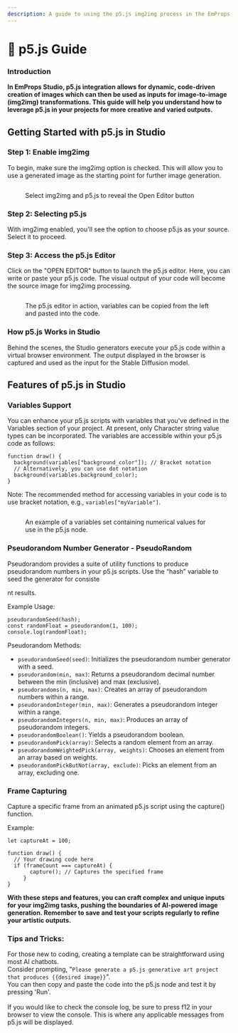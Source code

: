 ```yaml
---
description: A guide to using the p5.js img2img process in the EmProps Studio
---
```


# 💾 p5.js Guide

### Introduction <a href="#h_a503df4adb" id="h_a503df4adb"></a>

**In EmProps Studio, p5.js integration allows for dynamic, code-driven creation of images which can then be used as inputs for image-to-image (img2img) transformations. This guide will help you understand how to leverage p5.js in your projects for more creative and varied outputs.**

## Getting Started with p5.js in Studio <a href="#h_893364f22d" id="h_893364f22d"></a>

### Step 1: Enable img2img <a href="#h_a503df4adb" id="h_a503df4adb"></a>

To begin, make sure the img2img option is checked. This will allow you to use a generated image as the starting point for further image generation.

<figure><img src="../../../.gitbook/assets/image (3).png" alt=""><figcaption><p>Select img2img and p5.js to reveal the Open Editor button</p></figcaption></figure>

### Step 2: Selecting p5.js <a href="#h_a503df4adb" id="h_a503df4adb"></a>

With img2img enabled, you'll see the option to choose p5.js as your source. Select it to proceed.

### Step 3: Access the p5.js Editor <a href="#h_a503df4adb" id="h_a503df4adb"></a>

Click on the "OPEN EDITOR" button to launch the p5.js editor. Here, you can write or paste your p5.js code. The visual output of your code will become the source image for img2img processing.

<figure><img src="../../../.gitbook/assets/image (4).png" alt=""><figcaption><p>The p5.js editor in action, variables can be copied from the left and pasted into the code.</p></figcaption></figure>

### How p5.js Works in Studio <a href="#h_a503df4adb" id="h_a503df4adb"></a>

Behind the scenes, the Studio generators execute your p5.js code within a virtual browser environment. The output displayed in the browser is captured and used as the input for the Stable Diffusion model.

## Features of p5.js in Studio <a href="#h_4486e53658" id="h_4486e53658"></a>

### Variables Support <a href="#h_a503df4adb" id="h_a503df4adb"></a>

You can enhance your p5.js scripts with variables that you've defined in the Variables section of your project. At present, only Character string value types can be incorporated. The variables are accessible within your p5.js code as follows:

```
function draw() {
  background(variables["background_color"]); // Bracket notation
  // Alternatively, you can use dot notation
  background(variables.background_color);
}
```

Note: The recommended method for accessing variables in your code is to use bracket notation, e.g., `variables["myVariable"]`.

<figure><img src="../../../.gitbook/assets/image (6).png" alt=""><figcaption><p>An example of a variables set containing numerical values for use in the p5.js node.</p></figcaption></figure>

### Pseudorandom Number Generator - PseudoRandom <a href="#h_46d9f61496" id="h_46d9f61496"></a>

Pseudorandom provides a suite of utility functions to produce pseudorandom numbers in your p5.js scripts. Use the “hash” variable to seed the generator for consiste



nt results.

Example Usage:

```
pseudorandomSeed(hash);
const randomFloat = pseudorandom(1, 100);
console.log(randomFloat);
```

Pseudorandom Methods:

* `pseudorandomSeed(seed)`: Initializes the pseudorandom number generator with a seed.
* `pseudorandom(min, max)`: Returns a pseudorandom decimal number between the min (inclusive) and max (exclusive).
* `pseudorandoms(n, min, max)`: Creates an array of pseudorandom numbers within a range.
* `pseudorandomInteger(min, max)`: Generates a pseudorandom integer within a range.
* `pseudorandomIntegers(n, min, max)`: Produces an array of pseudorandom integers.
* `pseudorandomBoolean()`: Yields a pseudorandom boolean.
* `pseudorandomPick(array)`: Selects a random element from an array.
* `pseudorandomWeightedPick(array, weights)`: Chooses an element from an array based on weights.
* `pseudorandomPickButNot(array, exclude)`: Picks an element from an array, excluding one.

### Frame Capturing <a href="#h_c0e446ca02" id="h_c0e446ca02"></a>

Capture a specific frame from an animated p5.js script using the capture() function.

Example:

```
let captureAt = 100;

function draw() { 
  // Your drawing code here 
  if (frameCount === captureAt) { 
       capture(); // Captures the specified frame 
     } 
}
```

**With these steps and features, you can craft complex and unique inputs for your img2img tasks, pushing the boundaries of AI-powered image generation. Remember to save and test your scripts regularly to refine your artistic outputs.**

### Tips and Tricks: <a href="#h_c0e446ca02" id="h_c0e446ca02"></a>

For those new to coding, creating a template can be straightforward using most AI chatbots. \
Consider prompting, "`Please generate a p5.js generative art project that produces {{desired image}}`".\
You can then copy and paste the code into the p5.js node and test it by pressing 'Run'.\
\
If you would like to check the console log, be sure to press f12 in your browser to view the console. This is where any applicable messages from p5.js will be displayed.
